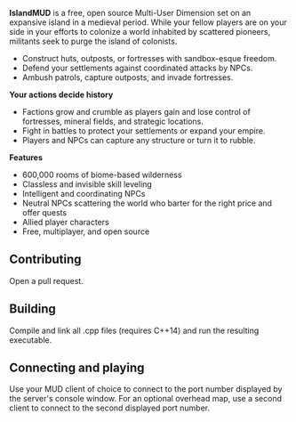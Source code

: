 **IslandMUD** is a free, open source Multi-User Dimension set on an expansive island in a medieval period. While your fellow players are on your side in your efforts to colonize a world inhabited by scattered pioneers, militants seek to purge the island of colonists.

- Construct huts, outposts, or fortresses with sandbox-esque freedom.
- Defend your settlements against coordinated attacks by NPCs.
- Ambush patrols, capture outposts, and invade fortresses.

**Your actions decide history**
- Factions grow and crumble as players gain and lose control of fortresses, mineral fields, and strategic locations.
- Fight in battles to protect your settlements or expand your empire.
- Players and NPCs can capture any structure or turn it to rubble.

**Features**
- 600,000 rooms of biome-based wilderness
- Classless and invisible skill leveling
- Intelligent and coordinating NPCs
- Neutral NPCs scattering the world who barter for the right price and offer quests
- Allied player characters
- Free, multiplayer, and open source

## Contributing

Open a pull request.

## Building

Compile and link all .cpp files (requires C++14) and run the resulting executable.

## Connecting and playing

Use your MUD client of choice to connect to the port number displayed by the server's console window. For an optional overhead map, use a second client to connect to the second displayed port number.
